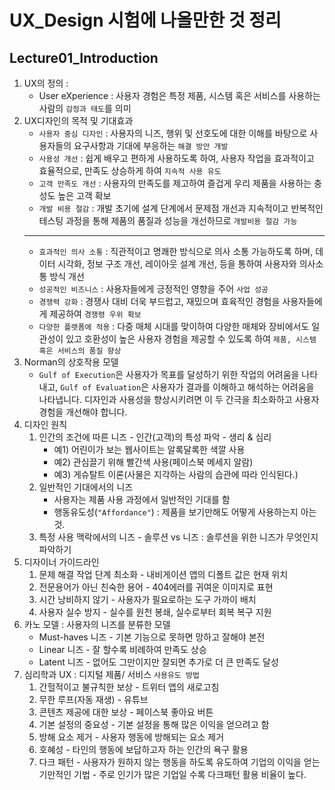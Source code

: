 # UX_Design 시험에 나올만한 것 정리

## Lecture01_Introduction
1. UX의 정의 :
    - User eXperience : 사용자 경험은 특정 제품, 시스템 혹은 서비스를 사용하는 사람의 `감정과 태도`를 의미
2. UX디자인의 목적 및 기대효과
    - `사용자 중심 디자인` : 사용자의 니즈, 행위 및 선호도에 대한 이해를 바탕으로 사용자들의 요구사항과 기대에 부응하는 `해결 방안 개발`
    - `사용성 개선` : 쉽게 배우고 편하게 사용하도록 하여, 사용자 작업을 효과적이고 효율적으로, 만족도 상승하게 하여 `지속적 사용 유도`
    - `고객 만족도 개선` : 사용자의 만족도를 제고하여 즐겁게 우리 제품을 사용하는 충성도 높은 고객 확보
    - `개발 비용 절감` : 개발 초기에 설계 단계에서 문제점 개선과 지속적이고 반복적인 테스팅 과정을 통해 제품의 품질과 성능을 개선하므로 `개발비용 절감 가능`
    --- 
    - `효과적인 의사 소통` : 직관적이고 명쾌한 방식으로 의사 소통 가능하도록 하며, 데이터 시각화, 정보 구조 개선, 레이아웃 설계 개선, 등을 통하여 사용자와 의사소통 방식 개선
    - `성공적인 비즈니스` : 사용자들에게 긍정적인 영향을 주어 `사업 성공`
    - `경쟁력 강화` : 경쟁사 대비 더욱 부드럽고, 재밌으며 효육적인 경험을 사용자들에게 제공하여 `경쟁령 우위 확보`
    - `다양한 플랫폼에 적용` : 다중 매체 시대를 맞이하여 다양한 매체와 장비에서도 일관성이 있고 호환성이 높은 사용자 경험을 제공할 수 있도록 하여 `제품, 시스템 혹은 서비스의 품질 향상`
3. Norman의 상호작용 모델
    - `Gulf of Execution`은 사용자가 목표를 달성하기 위한 작업의 어려움을 나타내고, `Gulf of Evaluation`은 사용자가 결과를 이해하고 해석하는 어려움을 나타냅니다. 디자인과 사용성을 향상시키려면 이 두 간극을 최소화하고 사용자 경험을 개선해야 합니다.
4. 디자인 원칙
    1. 인간의 조건에 따른 니즈 - 인간(고객)의 특성 파악 - 생리 & 심리
        - 예1) 어린이가 보는 웹사이트는 알록달록한 색깔 사용 
        - 예2) 관심끌기 위해 빨간색 사용(페이스북 메세지 알람)
        - 예3) 게슈탈트 이론(사물은 지각하는 사람의 습관에 따라 인식된다.)
    2. 일반적인 기대에서의 니즈 
        - 사용자는 제품 사용 과정에서 일반적인 기대를 함
        - 행동유도성(`"Affordance"`) : 제품을 보기만해도 어떻게 사용하는지 아는 것.
    3. 특정 사용 맥락에서의 니즈 - 솔루션 vs 니즈 : 솔루션을 위한 니즈가 무엇인지 파악하기
5. 디자이너 가이드라인
    1. 문제 해결 작업 단계 최소화 - 내비게이션 앱의 디폴트 값은 현재 위치
    2. 전문용어가 아닌 친숙한 용어 - 404에러를 귀여운 이미지로 표현
    3. 시간 낭비하지 않기 - 사용자가 필요로하는 도구 가까이 배치
    4. 사용자 실수 방지 - 실수를 원천 봉쇄, 실수로부터 회복 복구 지원
6. 카노 모델 : 사용자의 니즈를 분류한 모델
    - Must-haves 니즈 - 기본 기능으로 못하면 망하고 잘해야 본전
    - Linear 니즈 - 잘 할수록 비례하여 만족도 상승
    - Latent 니즈 - 없어도 그만이지만 잘되면 추가로 더 큰 만족도 달성
7. 심리학과 UX : 디지털 제품/ 서비스 `사용유도 방법`
    1. 간헐적이고 불규칙한 보상 - 트위터 앱의 새로고침
    2. 무한 루프(자동 재생) - 유튜브
    3. 콘텐츠 제공에 대한 보상 - 페이스북 좋아요 버튼
    4. 기본 설정의 중요성 - 기본 설정을 통해 많은 이익을 얻으려고 함
    5. 방해 요소 제거 - 사용자 행동에 방해되는 요소 제거
    6. 호혜성 - 타인의 행동에 보답하고자 하는 인간의 욕구 활용
    7. 다크 패턴 - 사용자가 원하지 않는 행동을 하도록 유도하여 기업의 이익을 얻는 기만적인 기법 - 주로 인기가 많은 기업일 수록 다크패턴 활용 비율이 높다.

